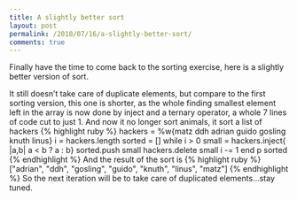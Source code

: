 ```yaml
---
title: A slightly better sort
layout: post
permalink: /2010/07/16/a-slightly-better-sort/
comments: true
---
```

Finally have the time to come back to the sorting exercise, here is a slightly better version of sort.

It still doesn’t take care of duplicate elements, but compare to the first sorting version, this one is shorter, as the whole finding smallest element left in the array is now done by inject and a ternary operator, a whole 7 lines of code cut to just 1. And now it no longer sort animals, it sort a list of hackers
{% highlight ruby %}
hackers = %w{matz ddh adrian guido gosling knuth linus}
i = hackers.length 
sorted = []
while i > 0 
  small = hackers.inject{ |a,b| a &lt; b ? a : b}
  sorted.push small 
  hackers.delete small
  i -= 1
end
p sorted
{% endhighlight %}
And the result of the sort is
{% highlight ruby %}
["adrian", "ddh", "gosling", "guido", "knuth", "linus", "matz"]
{% endhighlight %}
So the next iteration will be to take care of duplicated elements…stay tuned.